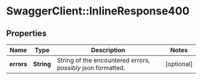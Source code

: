 # SwaggerClient::InlineResponse400

## Properties
Name | Type | Description | Notes
------------ | ------------- | ------------- | -------------
**errors** | **String** | String of the encountered errors, *possibly* json formatted.  | [optional] 


